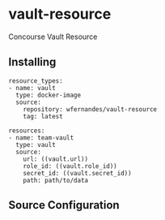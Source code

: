 # vault-resource
Concourse Vault Resource


## Installing

```
resource_types:
- name: vault
  type: docker-image
  source:
    repository: wfernandes/vault-resource
    tag: latest

resources:
- name: team-vault
  type: vault
  source:
    url: ((vault.url))
    role_id: ((vault.role_id))
    secret_id: ((vault.secret_id))
    path: path/to/data
```

## Source Configuration
